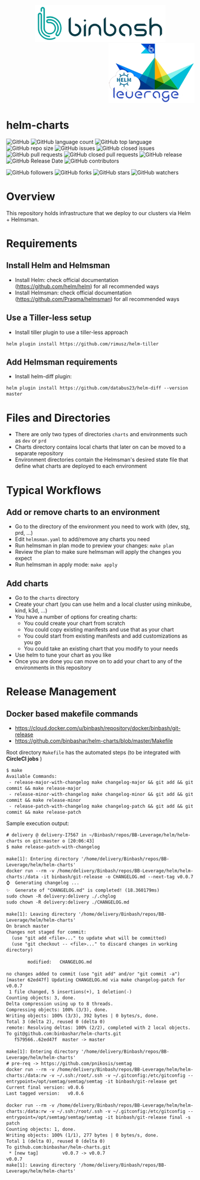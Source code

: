 <div align="center">
    <img src="https://raw.githubusercontent.com/binbashar/helm-charts/master/figures/binbash.png" alt="drawing" width="350"/>
</div>
<div align="right">
  <img src="https://raw.githubusercontent.com/binbashar/helm-charts/master/figures/binbash-leverage-helm.png" alt="leverage" width="230"/>
</div>

# helm-charts

![GitHub](https://img.shields.io/github/license/binbashar/helm-charts.svg)
![GitHub language count](https://img.shields.io/github/languages/count/binbashar/helm-charts.svg)
![GitHub top language](https://img.shields.io/github/languages/top/binbashar/helm-charts.svg)
![GitHub repo size](https://img.shields.io/github/repo-size/binbashar/helm-charts.svg)
![GitHub issues](https://img.shields.io/github/issues/binbashar/helm-charts.svg)
![GitHub closed issues](https://img.shields.io/github/issues-closed/binbashar/helm-charts.svg)
![GitHub pull requests](https://img.shields.io/github/issues-pr/binbashar/helm-charts.svg)
![GitHub closed pull requests](https://img.shields.io/github/issues-pr-closed/binbashar/helm-charts.svg)
![GitHub release](https://img.shields.io/github/release/binbashar/helm-charts.svg)
![GitHub Release Date](https://img.shields.io/github/release-date/binbashar/helm-charts.svg)
![GitHub contributors](https://img.shields.io/github/contributors/binbashar/helm-charts.svg)

![GitHub followers](https://img.shields.io/github/followers/binbashar.svg?style=social)
![GitHub forks](https://img.shields.io/github/forks/binbashar/helm-charts.svg?style=social)
![GitHub stars](https://img.shields.io/github/stars/binbashar/helm-charts.svg?style=social)
![GitHub watchers](https://img.shields.io/github/watchers/binbashar/helm-charts.svg?style=social)

# Overview
This repository holds infrastructure that we deploy to our clusters via Helm + Helmsman.

# Requirements

## Install Helm and Helmsman
- Install Helm: check official documentation (https://github.com/helm/helm) for all recommended ways
- Install Helmsman: check official documentation (https://github.com/Praqma/helmsman) for all recommended ways

## Use a Tiller-less setup
- Install tiller plugin to use a tiller-less approach
```
helm plugin install https://github.com/rimusz/helm-tiller
```

## Add Helmsman requirements
- Install helm-diff plugin:
```
helm plugin install https://github.com/databus23/helm-diff --version master
```

# Files and Directories
- There are only two types of directories `charts` and environments such as `dev` or `prd`
- Charts directory contains local charts that later on can be moved to a separate repository
- Environment directories contain the Helmsman's desired state file that define what charts are deployed to each environment


# Typical Workflows

## Add or remove charts to an environment
- Go to the directory of the environment you need to work with (dev, stg, prd, ...)
- Edit `helmsman.yaml` to add/remove any charts you need
- Run helmsman in plan mode to preview your changes: `make plan`
- Review the plan to make sure helmsman will apply the changes you expect
- Run helmsman in apply mode: `make apply`

## Add charts
- Go to the `charts` directory
- Create your chart (you can use helm and a local cluster using minikube, kind, k3d, ...)
- You have a number of options for creating charts:
  - You could create your chart from scratch
  - You could copy existing manifests and use that as your chart
  - You could start from existing manifests and add customizations as you go
  - You could take an existing chart that you modify to your needs
- Use helm to tune your chart as you like
- Once you are done you can move on to add your chart to any of the environments in this repository


# Release Management

## Docker based makefile commands
- https://cloud.docker.com/u/binbash/repository/docker/binbash/git-release
- https://github.com/binbashar/helm-charts/blob/master/Makefile

Root directory `Makefile` has the automated steps (to be integrated with **CircleCI jobs** []() )

```
$ make
Available Commands:
 - release-major-with-changelog make changelog-major && git add && git commit && make release-major
 - release-minor-with-changelog make changelog-minor && git add && git commit && make release-minor
 - release-patch-with-changelog make changelog-patch && git add && git commit && make release-patch
 ```

Sample execution output:
```
# delivery @ delivery-I7567 in ~/Binbash/repos/BB-Leverage/helm/helm-charts on git:master o [20:06:43]
$ make release-patch-with-changelog

make[1]: Entering directory '/home/delivery/Binbash/repos/BB-Leverage/helm/helm-charts'
docker run --rm -v /home/delivery/Binbash/repos/BB-Leverage/helm/helm-charts:/data -it binbash/git-release -o CHANGELOG.md --next-tag v0.0.7
⌚️  Generating changelog ...
✨  Generate of "CHANGELOG.md" is completed! (18.360179ms)
sudo chown -R delivery:delivery ./.chglog
sudo chown -R delivery:delivery ./CHANGELOG.md

make[1]: Leaving directory '/home/delivery/Binbash/repos/BB-Leverage/helm/helm-charts'
On branch master
Changes not staged for commit:
  (use "git add <file>..." to update what will be committed)
  (use "git checkout -- <file>..." to discard changes in working directory)

        modified:   CHANGELOG.md

no changes added to commit (use "git add" and/or "git commit -a")
[master 62ed47f] Updating CHANGELOG.md via make changelog-patch for v0.0.7
 1 file changed, 5 insertions(+), 1 deletion(-)
Counting objects: 3, done.
Delta compression using up to 8 threads.
Compressing objects: 100% (3/3), done.
Writing objects: 100% (3/3), 392 bytes | 0 bytes/s, done.
Total 3 (delta 2), reused 0 (delta 0)
remote: Resolving deltas: 100% (2/2), completed with 2 local objects.
To git@github.com:binbashar/helm-charts.git
   f579566..62ed47f  master -> master

make[1]: Entering directory '/home/delivery/Binbash/repos/BB-Leverage/helm/helm-charts'
# pre-req -> https://github.com/pnikosis/semtag
docker run --rm -v /home/delivery/Binbash/repos/BB-Leverage/helm/helm-charts:/data:rw -v ~/.ssh:/root/.ssh -v ~/.gitconfig:/etc/gitconfig --entrypoint=/opt/semtag/semtag/semtag -it binbash/git-release get
Current final version: v0.0.6
Last tagged version:   v0.0.6

docker run --rm -v /home/delivery/Binbash/repos/BB-Leverage/helm/helm-charts:/data:rw -v ~/.ssh:/root/.ssh -v ~/.gitconfig:/etc/gitconfig --entrypoint=/opt/semtag/semtag/semtag -it binbash/git-release final -s patch
Counting objects: 1, done.
Writing objects: 100% (1/1), 277 bytes | 0 bytes/s, done.
Total 1 (delta 0), reused 0 (delta 0)
To github.com:binbashar/helm-charts.git
 * [new tag]         v0.0.7 -> v0.0.7
v0.0.7
make[1]: Leaving directory '/home/delivery/Binbash/repos/BB-Leverage/helm/helm-charts'
```